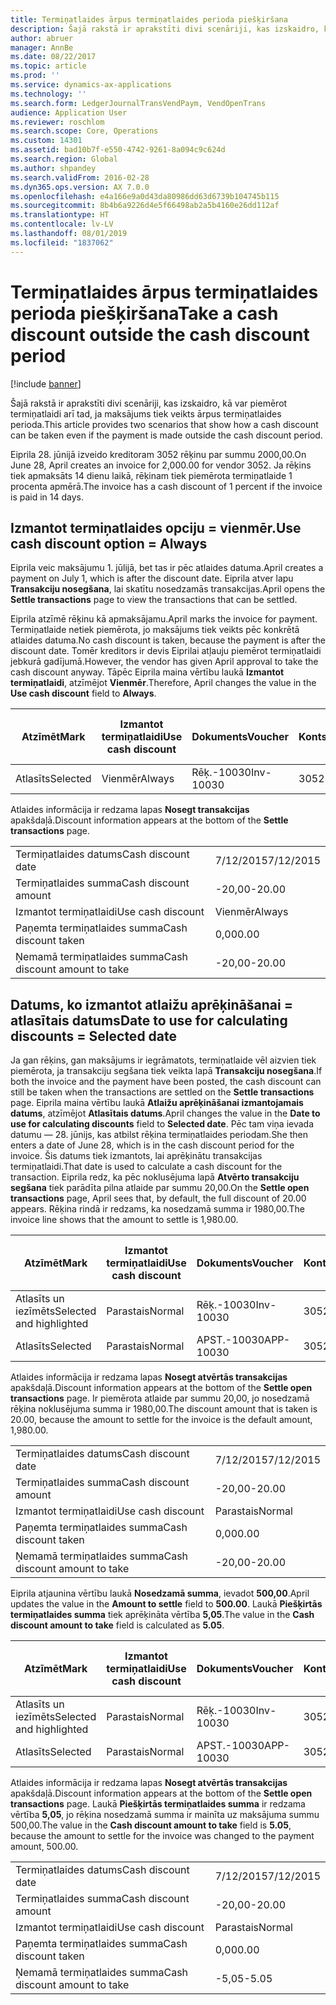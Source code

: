```yaml
---
title: Termiņatlaides ārpus termiņatlaides perioda piešķiršana
description: Šajā rakstā ir aprakstīti divi scenāriji, kas izskaidro, kā var piemērot termiņatlaidi arī tad, ja maksājums tiek veikts ārpus termiņatlaides perioda.
author: abruer
manager: AnnBe
ms.date: 08/22/2017
ms.topic: article
ms.prod: ''
ms.service: dynamics-ax-applications
ms.technology: ''
ms.search.form: LedgerJournalTransVendPaym, VendOpenTrans
audience: Application User
ms.reviewer: roschlom
ms.search.scope: Core, Operations
ms.custom: 14301
ms.assetid: bad10b7f-e550-4742-9261-8a094c9c624d
ms.search.region: Global
ms.author: shpandey
ms.search.validFrom: 2016-02-28
ms.dyn365.ops.version: AX 7.0.0
ms.openlocfilehash: e4a166e9a0d43da80986dd63d6739b104745b115
ms.sourcegitcommit: 8b4b6a9226d4e5f66498ab2a5b4160e26dd112af
ms.translationtype: HT
ms.contentlocale: lv-LV
ms.lasthandoff: 08/01/2019
ms.locfileid: "1837062"
---
```

# <a name="take-a-cash-discount-outside-the-cash-discount-period"></a><span data-ttu-id="cb4d9-103">Termiņatlaides ārpus termiņatlaides perioda piešķiršana</span><span class="sxs-lookup"><span data-stu-id="cb4d9-103">Take a cash discount outside the cash discount period</span></span>

[!include [banner](../includes/banner.md)]

<span data-ttu-id="cb4d9-104">Šajā rakstā ir aprakstīti divi scenāriji, kas izskaidro, kā var piemērot termiņatlaidi arī tad, ja maksājums tiek veikts ārpus termiņatlaides perioda.</span><span class="sxs-lookup"><span data-stu-id="cb4d9-104">This article provides two scenarios that show how a cash discount can be taken even if the payment is made outside the cash discount period.</span></span>

<span data-ttu-id="cb4d9-105">Eiprila 28. jūnijā izveido kreditoram 3052 rēķinu par summu 2000,00.</span><span class="sxs-lookup"><span data-stu-id="cb4d9-105">On June 28, April creates an invoice for 2,000.00 for vendor 3052.</span></span> <span data-ttu-id="cb4d9-106">Ja rēķins tiek apmaksāts 14 dienu laikā, rēķinam tiek piemērota termiņatlaide 1 procenta apmērā.</span><span class="sxs-lookup"><span data-stu-id="cb4d9-106">The invoice has a cash discount of 1 percent if the invoice is paid in 14 days.</span></span>

## <a name="use-cash-discount-option--always"></a><span data-ttu-id="cb4d9-107">Izmantot termiņatlaides opciju = vienmēr.</span><span class="sxs-lookup"><span data-stu-id="cb4d9-107">Use cash discount option = Always</span></span>
<span data-ttu-id="cb4d9-108">Eiprila veic maksājumu 1. jūlijā, bet tas ir pēc atlaides datuma.</span><span class="sxs-lookup"><span data-stu-id="cb4d9-108">April creates a payment on July 1, which is after the discount date.</span></span> <span data-ttu-id="cb4d9-109">Eiprila atver lapu **Transakciju nosegšana**, lai skatītu nosedzamās transakcijas.</span><span class="sxs-lookup"><span data-stu-id="cb4d9-109">April opens the **Settle transactions** page to view the transactions that can be settled.</span></span> 

<span data-ttu-id="cb4d9-110">Eiprila atzīmē rēķinu kā apmaksājamu.</span><span class="sxs-lookup"><span data-stu-id="cb4d9-110">April marks the invoice for payment.</span></span> <span data-ttu-id="cb4d9-111">Termiņatlaide netiek piemērota, jo maksājums tiek veikts pēc konkrētā atlaides datuma.</span><span class="sxs-lookup"><span data-stu-id="cb4d9-111">No cash discount is taken, because the payment is after the discount date.</span></span> <span data-ttu-id="cb4d9-112">Tomēr kreditors ir devis Eiprilai atļauju piemērot termiņatlaidi jebkurā gadījumā.</span><span class="sxs-lookup"><span data-stu-id="cb4d9-112">However, the vendor has given April approval to take the cash discount anyway.</span></span> <span data-ttu-id="cb4d9-113">Tāpēc Eiprila maina vērtību laukā **Izmantot termiņatlaidi**, atzīmējot **Vienmēr**.</span><span class="sxs-lookup"><span data-stu-id="cb4d9-113">Therefore, April changes the value in the **Use cash discount** field to **Always**.</span></span>

| <span data-ttu-id="cb4d9-114">Atzīmēt</span><span class="sxs-lookup"><span data-stu-id="cb4d9-114">Mark</span></span>     | <span data-ttu-id="cb4d9-115">Izmantot termiņatlaidi</span><span class="sxs-lookup"><span data-stu-id="cb4d9-115">Use cash discount</span></span> | <span data-ttu-id="cb4d9-116">Dokuments</span><span class="sxs-lookup"><span data-stu-id="cb4d9-116">Voucher</span></span>   | <span data-ttu-id="cb4d9-117">Konts</span><span class="sxs-lookup"><span data-stu-id="cb4d9-117">Account</span></span> | <span data-ttu-id="cb4d9-118">Termiņatlaides datums</span><span class="sxs-lookup"><span data-stu-id="cb4d9-118">Cash discount date</span></span> | <span data-ttu-id="cb4d9-119">Izpildes datums</span><span class="sxs-lookup"><span data-stu-id="cb4d9-119">Due date</span></span>  | <span data-ttu-id="cb4d9-120">Rēķins</span><span class="sxs-lookup"><span data-stu-id="cb4d9-120">Invoice</span></span> | <span data-ttu-id="cb4d9-121">Summa darījuma valūtā</span><span class="sxs-lookup"><span data-stu-id="cb4d9-121">Amount in transaction currency</span></span> | <span data-ttu-id="cb4d9-122">Valūta</span><span class="sxs-lookup"><span data-stu-id="cb4d9-122">Currency</span></span> | <span data-ttu-id="cb4d9-123">Nosedzamā summa</span><span class="sxs-lookup"><span data-stu-id="cb4d9-123">Amount to settle</span></span> |
|----------|-------------------|-----------|---------|--------------------|-----------|---------|--------------------------------|----------|------------------|
| <span data-ttu-id="cb4d9-124">Atlasīts</span><span class="sxs-lookup"><span data-stu-id="cb4d9-124">Selected</span></span> | <span data-ttu-id="cb4d9-125">Vienmēr</span><span class="sxs-lookup"><span data-stu-id="cb4d9-125">Always</span></span>            | <span data-ttu-id="cb4d9-126">Rēķ.-10030</span><span class="sxs-lookup"><span data-stu-id="cb4d9-126">Inv-10030</span></span> | <span data-ttu-id="cb4d9-127">3052</span><span class="sxs-lookup"><span data-stu-id="cb4d9-127">3052</span></span>    | <span data-ttu-id="cb4d9-128">6/28/2015</span><span class="sxs-lookup"><span data-stu-id="cb4d9-128">6/28/2015</span></span>          | <span data-ttu-id="cb4d9-129">7/12/2015</span><span class="sxs-lookup"><span data-stu-id="cb4d9-129">7/12/2015</span></span> | <span data-ttu-id="cb4d9-130">10030</span><span class="sxs-lookup"><span data-stu-id="cb4d9-130">10030</span></span>   | <span data-ttu-id="cb4d9-131">-2000,00</span><span class="sxs-lookup"><span data-stu-id="cb4d9-131">-2,000.00</span></span>                      | <span data-ttu-id="cb4d9-132">USD</span><span class="sxs-lookup"><span data-stu-id="cb4d9-132">USD</span></span>      | <span data-ttu-id="cb4d9-133">-1980,00</span><span class="sxs-lookup"><span data-stu-id="cb4d9-133">-1,980.00</span></span>        |

<span data-ttu-id="cb4d9-134">Atlaides informācija ir redzama lapas **Nosegt transakcijas** apakšdaļā.</span><span class="sxs-lookup"><span data-stu-id="cb4d9-134">Discount information appears at the bottom of the **Settle transactions** page.</span></span>

|                              |           |
|------------------------------|-----------|
| <span data-ttu-id="cb4d9-135">Termiņatlaides datums</span><span class="sxs-lookup"><span data-stu-id="cb4d9-135">Cash discount date</span></span>           | <span data-ttu-id="cb4d9-136">7/12/2015</span><span class="sxs-lookup"><span data-stu-id="cb4d9-136">7/12/2015</span></span> |
| <span data-ttu-id="cb4d9-137">Termiņatlaides summa</span><span class="sxs-lookup"><span data-stu-id="cb4d9-137">Cash discount amount</span></span>         | <span data-ttu-id="cb4d9-138">-20,00</span><span class="sxs-lookup"><span data-stu-id="cb4d9-138">-20.00</span></span>    |
| <span data-ttu-id="cb4d9-139">Izmantot termiņatlaidi</span><span class="sxs-lookup"><span data-stu-id="cb4d9-139">Use cash discount</span></span>            | <span data-ttu-id="cb4d9-140">Vienmēr</span><span class="sxs-lookup"><span data-stu-id="cb4d9-140">Always</span></span>    |
| <span data-ttu-id="cb4d9-141">Paņemta termiņatlaides summa</span><span class="sxs-lookup"><span data-stu-id="cb4d9-141">Cash discount taken</span></span>          | <span data-ttu-id="cb4d9-142">0,00</span><span class="sxs-lookup"><span data-stu-id="cb4d9-142">0.00</span></span>      |
| <span data-ttu-id="cb4d9-143">Ņemamā termiņatlaides summa</span><span class="sxs-lookup"><span data-stu-id="cb4d9-143">Cash discount amount to take</span></span> | <span data-ttu-id="cb4d9-144">-20,00</span><span class="sxs-lookup"><span data-stu-id="cb4d9-144">-20.00</span></span>    |

## <a name="date-to-use-for-calculating-discounts--selected-date"></a><span data-ttu-id="cb4d9-145">Datums, ko izmantot atlaižu aprēķināšanai = atlasītais datums</span><span class="sxs-lookup"><span data-stu-id="cb4d9-145">Date to use for calculating discounts = Selected date</span></span>
<span data-ttu-id="cb4d9-146">Ja gan rēķins, gan maksājums ir iegrāmatots, termiņatlaide vēl aizvien tiek piemērota, ja transakciju segšana tiek veikta lapā **Transakciju nosegšana**.</span><span class="sxs-lookup"><span data-stu-id="cb4d9-146">If both the invoice and the payment have been posted, the cash discount can still be taken when the transactions are settled on the **Settle transactions** page.</span></span> <span data-ttu-id="cb4d9-147">Eiprila maina vērtību laukā **Atlaižu aprēķināšanai izmantojamais datums**, atzīmējot **Atlasītais datums**.</span><span class="sxs-lookup"><span data-stu-id="cb4d9-147">April changes the value in the **Date to use for calculating discounts** field to **Selected date**.</span></span> <span data-ttu-id="cb4d9-148">Pēc tam viņa ievada datumu — 28. jūnijs, kas atbilst rēķina termiņatlaides periodam.</span><span class="sxs-lookup"><span data-stu-id="cb4d9-148">She then enters a date of June 28, which is in the cash discount period for the invoice.</span></span> <span data-ttu-id="cb4d9-149">Šis datums tiek izmantots, lai aprēķinātu transakcijas termiņatlaidi.</span><span class="sxs-lookup"><span data-stu-id="cb4d9-149">That date is used to calculate a cash discount for the transaction.</span></span> <span data-ttu-id="cb4d9-150">Eiprila redz, ka pēc noklusējuma lapā **Atvērto transakciju segšana** tiek parādīta pilna atlaide par summu 20,00.</span><span class="sxs-lookup"><span data-stu-id="cb4d9-150">On the **Settle open transactions** page, April sees that, by default, the full discount of 20.00 appears.</span></span> <span data-ttu-id="cb4d9-151">Rēķina rindā ir redzams, ka nosedzamā summa ir 1980,00.</span><span class="sxs-lookup"><span data-stu-id="cb4d9-151">The invoice line shows that the amount to settle is 1,980.00.</span></span>

| <span data-ttu-id="cb4d9-152">Atzīmēt</span><span class="sxs-lookup"><span data-stu-id="cb4d9-152">Mark</span></span>                     | <span data-ttu-id="cb4d9-153">Izmantot termiņatlaidi</span><span class="sxs-lookup"><span data-stu-id="cb4d9-153">Use cash discount</span></span> | <span data-ttu-id="cb4d9-154">Dokuments</span><span class="sxs-lookup"><span data-stu-id="cb4d9-154">Voucher</span></span>   | <span data-ttu-id="cb4d9-155">Konts</span><span class="sxs-lookup"><span data-stu-id="cb4d9-155">Account</span></span> | <span data-ttu-id="cb4d9-156">Termiņatlaides datums</span><span class="sxs-lookup"><span data-stu-id="cb4d9-156">Cash discount date</span></span> | <span data-ttu-id="cb4d9-157">Izpildes datums</span><span class="sxs-lookup"><span data-stu-id="cb4d9-157">Due date</span></span>  | <span data-ttu-id="cb4d9-158">Rēķins</span><span class="sxs-lookup"><span data-stu-id="cb4d9-158">Invoice</span></span> | <span data-ttu-id="cb4d9-159">Summa darījuma valūtā</span><span class="sxs-lookup"><span data-stu-id="cb4d9-159">Amount in transaction currency</span></span> | <span data-ttu-id="cb4d9-160">Valūta</span><span class="sxs-lookup"><span data-stu-id="cb4d9-160">Currency</span></span> | <span data-ttu-id="cb4d9-161">Nosedzamā summa</span><span class="sxs-lookup"><span data-stu-id="cb4d9-161">Amount to settle</span></span> |
|--------------------------|-------------------|-----------|---------|--------------------|-----------|---------|--------------------------------|----------|------------------|
| <span data-ttu-id="cb4d9-162">Atlasīts un iezīmēts</span><span class="sxs-lookup"><span data-stu-id="cb4d9-162">Selected and highlighted</span></span> | <span data-ttu-id="cb4d9-163">Parastais</span><span class="sxs-lookup"><span data-stu-id="cb4d9-163">Normal</span></span>            | <span data-ttu-id="cb4d9-164">Rēķ.-10030</span><span class="sxs-lookup"><span data-stu-id="cb4d9-164">Inv-10030</span></span> | <span data-ttu-id="cb4d9-165">3052</span><span class="sxs-lookup"><span data-stu-id="cb4d9-165">3052</span></span>    | <span data-ttu-id="cb4d9-166">6/28/2015</span><span class="sxs-lookup"><span data-stu-id="cb4d9-166">6/28/2015</span></span>          | <span data-ttu-id="cb4d9-167">7/12/2015</span><span class="sxs-lookup"><span data-stu-id="cb4d9-167">7/12/2015</span></span> | <span data-ttu-id="cb4d9-168">10030</span><span class="sxs-lookup"><span data-stu-id="cb4d9-168">10030</span></span>   | <span data-ttu-id="cb4d9-169">-2000,00</span><span class="sxs-lookup"><span data-stu-id="cb4d9-169">-2,000.00</span></span>                      | <span data-ttu-id="cb4d9-170">USD</span><span class="sxs-lookup"><span data-stu-id="cb4d9-170">USD</span></span>      | <span data-ttu-id="cb4d9-171">-1980,00</span><span class="sxs-lookup"><span data-stu-id="cb4d9-171">-1,980.00</span></span>        |
| <span data-ttu-id="cb4d9-172">Atlasīts</span><span class="sxs-lookup"><span data-stu-id="cb4d9-172">Selected</span></span>                 | <span data-ttu-id="cb4d9-173">Parastais</span><span class="sxs-lookup"><span data-stu-id="cb4d9-173">Normal</span></span>            | <span data-ttu-id="cb4d9-174">APST.-10030</span><span class="sxs-lookup"><span data-stu-id="cb4d9-174">APP-10030</span></span> | <span data-ttu-id="cb4d9-175">3052</span><span class="sxs-lookup"><span data-stu-id="cb4d9-175">3052</span></span>    | <span data-ttu-id="cb4d9-176">7/15/2015</span><span class="sxs-lookup"><span data-stu-id="cb4d9-176">7/15/2015</span></span>          | <span data-ttu-id="cb4d9-177">7/15/2015</span><span class="sxs-lookup"><span data-stu-id="cb4d9-177">7/15/2015</span></span> |         | <span data-ttu-id="cb4d9-178">500,00</span><span class="sxs-lookup"><span data-stu-id="cb4d9-178">500.00</span></span>                         | <span data-ttu-id="cb4d9-179">USD</span><span class="sxs-lookup"><span data-stu-id="cb4d9-179">USD</span></span>      | <span data-ttu-id="cb4d9-180">500,00</span><span class="sxs-lookup"><span data-stu-id="cb4d9-180">500.00</span></span>           |

<span data-ttu-id="cb4d9-181">Atlaides informācija ir redzama lapas **Nosegt atvērtās transakcijas** apakšdaļā.</span><span class="sxs-lookup"><span data-stu-id="cb4d9-181">Discount information appears at the bottom of the **Settle open transactions** page.</span></span> <span data-ttu-id="cb4d9-182">Ir piemērota atlaide par summu 20,00, jo nosedzamā rēķina noklusējuma summa ir 1980,00.</span><span class="sxs-lookup"><span data-stu-id="cb4d9-182">The discount amount that is taken is 20.00, because the amount to settle for the invoice is the default amount, 1,980.00.</span></span>

|                              |           |
|------------------------------|-----------|
| <span data-ttu-id="cb4d9-183">Termiņatlaides datums</span><span class="sxs-lookup"><span data-stu-id="cb4d9-183">Cash discount date</span></span>           | <span data-ttu-id="cb4d9-184">7/12/2015</span><span class="sxs-lookup"><span data-stu-id="cb4d9-184">7/12/2015</span></span> |
| <span data-ttu-id="cb4d9-185">Termiņatlaides summa</span><span class="sxs-lookup"><span data-stu-id="cb4d9-185">Cash discount amount</span></span>         | <span data-ttu-id="cb4d9-186">-20,00</span><span class="sxs-lookup"><span data-stu-id="cb4d9-186">-20.00</span></span>    |
| <span data-ttu-id="cb4d9-187">Izmantot termiņatlaidi</span><span class="sxs-lookup"><span data-stu-id="cb4d9-187">Use cash discount</span></span>            | <span data-ttu-id="cb4d9-188">Parastais</span><span class="sxs-lookup"><span data-stu-id="cb4d9-188">Normal</span></span>    |
| <span data-ttu-id="cb4d9-189">Paņemta termiņatlaides summa</span><span class="sxs-lookup"><span data-stu-id="cb4d9-189">Cash discount taken</span></span>          | <span data-ttu-id="cb4d9-190">0,00</span><span class="sxs-lookup"><span data-stu-id="cb4d9-190">0.00</span></span>      |
| <span data-ttu-id="cb4d9-191">Ņemamā termiņatlaides summa</span><span class="sxs-lookup"><span data-stu-id="cb4d9-191">Cash discount amount to take</span></span> | <span data-ttu-id="cb4d9-192">-20,00</span><span class="sxs-lookup"><span data-stu-id="cb4d9-192">-20.00</span></span>    |

<span data-ttu-id="cb4d9-193">Eiprila atjaunina vērtību laukā **Nosedzamā summa**, ievadot **500,00**.</span><span class="sxs-lookup"><span data-stu-id="cb4d9-193">April updates the value in the **Amount to settle** field to **500.00**.</span></span> <span data-ttu-id="cb4d9-194">Laukā **Piešķirtās termiņatlaides summa** tiek aprēķināta vērtība **5,05**.</span><span class="sxs-lookup"><span data-stu-id="cb4d9-194">The value in the **Cash discount amount to take** field is calculated as **5.05**.</span></span>

| <span data-ttu-id="cb4d9-195">Atzīmēt</span><span class="sxs-lookup"><span data-stu-id="cb4d9-195">Mark</span></span>                     | <span data-ttu-id="cb4d9-196">Izmantot termiņatlaidi</span><span class="sxs-lookup"><span data-stu-id="cb4d9-196">Use cash discount</span></span> | <span data-ttu-id="cb4d9-197">Dokuments</span><span class="sxs-lookup"><span data-stu-id="cb4d9-197">Voucher</span></span>   | <span data-ttu-id="cb4d9-198">Konts</span><span class="sxs-lookup"><span data-stu-id="cb4d9-198">Account</span></span> | <span data-ttu-id="cb4d9-199">Datums</span><span class="sxs-lookup"><span data-stu-id="cb4d9-199">Date</span></span>      | <span data-ttu-id="cb4d9-200">Izpildes datums</span><span class="sxs-lookup"><span data-stu-id="cb4d9-200">Due date</span></span>  | <span data-ttu-id="cb4d9-201">Rēķins</span><span class="sxs-lookup"><span data-stu-id="cb4d9-201">Invoice</span></span> | <span data-ttu-id="cb4d9-202">Summa darījuma valūtā</span><span class="sxs-lookup"><span data-stu-id="cb4d9-202">Amount in transaction currency</span></span> | <span data-ttu-id="cb4d9-203">Valūta</span><span class="sxs-lookup"><span data-stu-id="cb4d9-203">Currency</span></span> | <span data-ttu-id="cb4d9-204">Nosedzamā summa</span><span class="sxs-lookup"><span data-stu-id="cb4d9-204">Amount to settle</span></span> |
|--------------------------|-------------------|-----------|---------|-----------|-----------|---------|--------------------------------|----------|------------------|
| <span data-ttu-id="cb4d9-205">Atlasīts un iezīmēts</span><span class="sxs-lookup"><span data-stu-id="cb4d9-205">Selected and highlighted</span></span> | <span data-ttu-id="cb4d9-206">Parastais</span><span class="sxs-lookup"><span data-stu-id="cb4d9-206">Normal</span></span>            | <span data-ttu-id="cb4d9-207">Rēķ.-10030</span><span class="sxs-lookup"><span data-stu-id="cb4d9-207">Inv-10030</span></span> | <span data-ttu-id="cb4d9-208">3052</span><span class="sxs-lookup"><span data-stu-id="cb4d9-208">3052</span></span>    | <span data-ttu-id="cb4d9-209">6/28/2015</span><span class="sxs-lookup"><span data-stu-id="cb4d9-209">6/28/2015</span></span> | <span data-ttu-id="cb4d9-210">7/12/2015</span><span class="sxs-lookup"><span data-stu-id="cb4d9-210">7/12/2015</span></span> | <span data-ttu-id="cb4d9-211">10030</span><span class="sxs-lookup"><span data-stu-id="cb4d9-211">10030</span></span>   | <span data-ttu-id="cb4d9-212">2000,00</span><span class="sxs-lookup"><span data-stu-id="cb4d9-212">2,000.00</span></span>                       | <span data-ttu-id="cb4d9-213">USD</span><span class="sxs-lookup"><span data-stu-id="cb4d9-213">USD</span></span>      | <span data-ttu-id="cb4d9-214">-500,00</span><span class="sxs-lookup"><span data-stu-id="cb4d9-214">-500.00</span></span>          |
| <span data-ttu-id="cb4d9-215">Atlasīts</span><span class="sxs-lookup"><span data-stu-id="cb4d9-215">Selected</span></span>                 | <span data-ttu-id="cb4d9-216">Parastais</span><span class="sxs-lookup"><span data-stu-id="cb4d9-216">Normal</span></span>            | <span data-ttu-id="cb4d9-217">APST.-10030</span><span class="sxs-lookup"><span data-stu-id="cb4d9-217">APP-10030</span></span> | <span data-ttu-id="cb4d9-218">3052</span><span class="sxs-lookup"><span data-stu-id="cb4d9-218">3052</span></span>    | <span data-ttu-id="cb4d9-219">7/15/2015</span><span class="sxs-lookup"><span data-stu-id="cb4d9-219">7/15/2015</span></span> | <span data-ttu-id="cb4d9-220">7/15/2015</span><span class="sxs-lookup"><span data-stu-id="cb4d9-220">7/15/2015</span></span> |         | <span data-ttu-id="cb4d9-221">500,00</span><span class="sxs-lookup"><span data-stu-id="cb4d9-221">500.00</span></span>                         | <span data-ttu-id="cb4d9-222">USD</span><span class="sxs-lookup"><span data-stu-id="cb4d9-222">USD</span></span>      | <span data-ttu-id="cb4d9-223">500,00</span><span class="sxs-lookup"><span data-stu-id="cb4d9-223">500.00</span></span>           |

<span data-ttu-id="cb4d9-224">Atlaides informācija ir redzama lapas **Nosegt atvērtās transakcijas** apakšdaļā.</span><span class="sxs-lookup"><span data-stu-id="cb4d9-224">Discount information appears at the bottom of the **Settle open transactions** page.</span></span> <span data-ttu-id="cb4d9-225">Laukā **Piešķirtās termiņatlaides summa** ir redzama vērtība **5,05**, jo rēķina nosedzamā summa ir mainīta uz maksājuma summu 500,00.</span><span class="sxs-lookup"><span data-stu-id="cb4d9-225">The value in the **Cash discount amount to take** field is **5.05**, because the amount to settle for the invoice was changed to the payment amount, 500.00.</span></span>

|                              |           |
|------------------------------|-----------|
| <span data-ttu-id="cb4d9-226">Termiņatlaides datums</span><span class="sxs-lookup"><span data-stu-id="cb4d9-226">Cash discount date</span></span>           | <span data-ttu-id="cb4d9-227">7/12/2015</span><span class="sxs-lookup"><span data-stu-id="cb4d9-227">7/12/2015</span></span> |
| <span data-ttu-id="cb4d9-228">Termiņatlaides summa</span><span class="sxs-lookup"><span data-stu-id="cb4d9-228">Cash discount amount</span></span>         | <span data-ttu-id="cb4d9-229">-20,00</span><span class="sxs-lookup"><span data-stu-id="cb4d9-229">-20.00</span></span>    |
| <span data-ttu-id="cb4d9-230">Izmantot termiņatlaidi</span><span class="sxs-lookup"><span data-stu-id="cb4d9-230">Use cash discount</span></span>            | <span data-ttu-id="cb4d9-231">Parastais</span><span class="sxs-lookup"><span data-stu-id="cb4d9-231">Normal</span></span>    |
| <span data-ttu-id="cb4d9-232">Paņemta termiņatlaides summa</span><span class="sxs-lookup"><span data-stu-id="cb4d9-232">Cash discount taken</span></span>          | <span data-ttu-id="cb4d9-233">0,00</span><span class="sxs-lookup"><span data-stu-id="cb4d9-233">0.00</span></span>      |
| <span data-ttu-id="cb4d9-234">Ņemamā termiņatlaides summa</span><span class="sxs-lookup"><span data-stu-id="cb4d9-234">Cash discount amount to take</span></span> | <span data-ttu-id="cb4d9-235">-5,05</span><span class="sxs-lookup"><span data-stu-id="cb4d9-235">-5.05</span></span>     |





